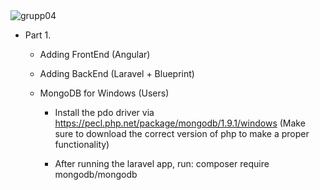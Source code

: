 <img alt="grupp04" src="http://teampereda.com/images/grupp04.jpg">

- Part 1.
    * Adding FrontEnd (Angular)
    * Adding BackEnd (Laravel + Blueprint)

    * MongoDB for Windows (Users)
        - Install the pdo driver via https://pecl.php.net/package/mongodb/1.9.1/windows
          (Make sure to download the correct version of php to make a proper functionality)
        
        - After running the laravel app, run: composer require mongodb/mongodb



    